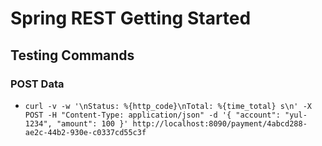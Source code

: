 # Spring REST Getting Started

## Testing Commands

### POST Data
- ``` curl -v -w '\nStatus: %{http_code}\nTotal: %{time_total} s\n' -X POST -H "Content-Type: application/json" -d '{ "account": "yul-1234", "amount": 100 }' http://localhost:8090/payment/4abcd288-ae2c-44b2-930e-c0337cd55c3f ```
